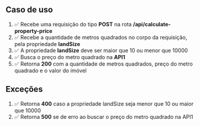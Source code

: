## Caso de uso

1. ✅ Recebe uma requisição do tipo **POST** na rota **/api/calculate-property-price**
2. ✅ Recebe a quantidade de metros quadrados no  corpo da requisição, pela propriedade **landSize**
3. ✅ A propriedade **landSize** deve ser maior que 10 ou menor que 10000
4. ✅ Busca o preço do metro quadrado na **API1**
5. ✅ Retorna **200** com a quantidade de metros quadrados, preço do metro quadrado e o valor do imóvel

## Exceções

1. ✅ Retorna **400** caso a propriedade landSize seja menor que 10 ou maior que 10000
2. ✅ Retorna **500** se de erro ao buscar o preço do metro quadrado na API1